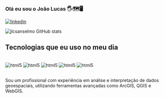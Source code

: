 
### Olá eu sou o João Lucas 🖐️🗺️🖥️

[![linkedin](https://img.shields.io/badge/LinkedIn-0077B5?style=for-the-badge&logo=linkedin&logoColor=white)](https://www.linkedin.com/in/jo%C3%A3o-lucas-012595169/)


![jlcsanselmo GitHub stats](https://github-readme-stats.vercel.app/api?username=jlcsanselmo&show_icons=true&theme=dark)


## Tecnologias que eu uso no meu dia

<div style="display: inline_block"><br/>
<img align="center" alt="html5"src="https://img.shields.io/badge/Python-3776AB?style=for-the-badge&logo=python&logoColor=white"/>
<img align="center" alt="html5"src="https://img.shields.io/badge/R-276DC3?style=for-the-badge&logo=r&logoColor=white"/>
 <img align="center" alt="html5"src="https://img.shields.io/badge/JavaScript-F7DF1E?style=for-the-badge&logo=javascript&logoColor=black"/>
 <img align="center" alt="html5"src="https://img.shields.io/badge/CSS-239120?&style=for-the-badge&logo=css3&logoColor=white"/>
 <img align="center" alt="html5"src="https://img.shields.io/badge/HTML-239120?style=for-the-badge&logo=html5&logoColor=white"/>
</div><br/>

Sou um profissional com experiência em análise e interpretação de dados geoespaciais, utilizando ferramentas avançadas como ArcGIS, QGIS e WebGIS.

